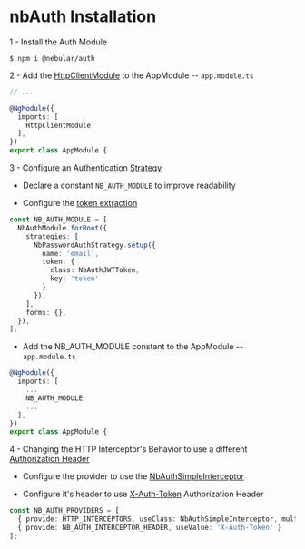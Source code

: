 # nbAuth Installation


1 - Install the Auth Module

```
$ npm i @nebular/auth
```

2 - Add the [HttpClientModule](https://akveo.github.io/nebular/docs/auth/installation#httpclientmodule) to the AppModule -- `app.module.ts`

```typescript
// ...

@NgModule({
  imports: [
    HttpClientModule
  ],
})
export class AppModule {
```

3 - Configure an Authentication [Strategy](https://akveo.github.io/nebular/docs/auth/configuring-a-strategy#strategy)

* Declare a constant `NB_AUTH_MODULE` to improve readability 

* Configure the [token extraction](https://akveo.github.io/nebular/docs/auth/getting-user-token#configure-token-extraction)

```typescript
const NB_AUTH_MODULE = [
  NbAuthModule.forRoot({
    strategies: [
      NbPasswordAuthStrategy.setup({
        name: 'email',
        token: {
          class: NbAuthJWTToken,
          key: 'token'
        }
      }),
    ],
    forms: {},
  }),
];
```

 * Add the NB_AUTH_MODULE constant to the AppModule -- `app.module.ts`

```typescript
@NgModule({
  imports: [
    ...
    NB_AUTH_MODULE
    ...
  ],
})
export class AppModule {
```

4 - Changing the HTTP Interceptor's Behavior to use a different [Authorization Header](https://developer.mozilla.org/en-US/docs/Web/HTTP/Headers/Authorization)

* Configure the provider to use the [NbAuthSimpleInterceptor](https://github.com/akveo/nebular/blob/master/src/framework/auth/services/interceptors/simple-interceptor.ts)

* Configure it's header to use [X-Auth-Token](https://stackoverflow.com/questions/39017297/what-is-difference-between-x-auth-token-vs-authorisation-headers-which-is-prefer) Authorization Header

```typescript
const NB_AUTH_PROVIDERS = [
  { provide: HTTP_INTERCEPTORS, useClass: NbAuthSimpleInterceptor, multi: true },
  { provide: NB_AUTH_INTERCEPTOR_HEADER, useValue: 'X-Auth-Token' }
];
```

